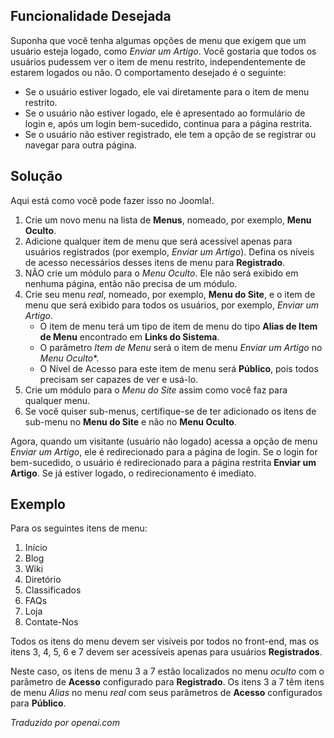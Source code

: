 <!-- Filename: Auto_redirect_guests_to_login / Display title: Redirecionar automaticamente convidados para o login  -->

## Funcionalidade Desejada

Suponha que você tenha algumas opções de menu que exigem que um usuário esteja logado, como *Enviar um Artigo*. Você gostaria que todos os usuários pudessem ver o item de menu restrito, independentemente de estarem logados ou não. O comportamento desejado é o seguinte:

* Se o usuário estiver logado, ele vai diretamente para o item de menu restrito.
* Se o usuário não estiver logado, ele é apresentado ao formulário de login e, após um login bem-sucedido, continua para a página restrita.
* Se o usuário não estiver registrado, ele tem a opção de se registrar ou navegar para outra página.

## Solução

Aqui está como você pode fazer isso no Joomla!.

1. Crie um novo menu na lista de **Menus**, nomeado, por exemplo, **Menu Oculto**.
2. Adicione qualquer item de menu que será acessível apenas para usuários registrados (por exemplo, *Enviar um Artigo*). Defina os níveis de acesso necessários desses itens de menu para **Registrado**.
3. NÃO crie um módulo para o *Menu Oculto*. Ele não será exibido em nenhuma página, então não precisa de um módulo.
4. Crie seu menu *real*, nomeado, por exemplo, **Menu do Site**, e o item de menu que será exibido para todos os usuários, por exemplo, *Enviar um Artigo*.
    - O item de menu terá um tipo de item de menu do tipo **Alias de Item de Menu** encontrado em **Links do Sistema**.
    - O parâmetro *Item de Menu* será o item de menu *Enviar um Artigo* no *Menu Oculto**.
    - O Nível de Acesso para este item de menu será **Público**, pois todos precisam ser capazes de ver e usá-lo.
5. Crie um módulo para o *Menu do Site* assim como você faz para qualquer menu.
6. Se você quiser sub-menus, certifique-se de ter adicionado os itens de sub-menu no **Menu do Site** e não no **Menu Oculto**.

Agora, quando um visitante (usuário não logado) acessa a opção de menu *Enviar um Artigo*, ele é redirecionado para a página de login. Se o login for bem-sucedido, o usuário é redirecionado para a página restrita **Enviar um Artigo**. Se já estiver logado, o redirecionamento é imediato.

## Exemplo

Para os seguintes itens de menu:

1. Início
2. Blog
3. Wiki
4. Diretório
5. Classificados
6. FAQs
7. Loja
8. Contate-Nos

Todos os itens do menu devem ser visíveis por todos no front-end, mas os itens 3, 4, 5, 6 e 7 devem ser acessíveis apenas para usuários **Registrados**.

Neste caso, os itens de menu 3 a 7 estão localizados no menu *oculto* com o parâmetro de **Acesso** configurado para **Registrado**. Os itens 3 a 7 têm itens de menu *Alias* no menu *real* com seus parâmetros de **Acesso** configurados para **Público**.

*Traduzido por openai.com*


